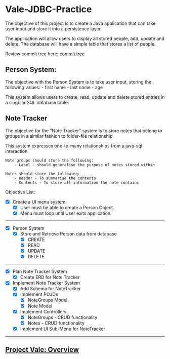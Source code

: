 # Vale-JDBC-Practice

The objective of this project is to create a Java application that can take user input and store it into a persistence layer.

The application will allow users to display all stored people, add, update and delete.
The database will have a simple table that stores a list of people.

Review commit tree here: [commit tree](https://github.com/MorickClive/Vale-JDBC-Practice/network)

## Person System:
	
The objective with the Person System is to take user input, storing the following values:
	- first name
	- last name
	- age
	
This system allows users to create, read, update and delete stored entries in a singular SQL database table.

## Note Tracker

The objective for the "Note Tracker" system is to store notes that belong to groups in a similar fashion to folder-file relationship.

This system expresses one-to-many relationships from a java-sql interaction.

```
Note groups should store the following:
	- Label - should generalise the purpose of notes stored within

Notes should store the following:
	- Header - To summarise the contents
	- Contents - To store all information the note contains
```

Objective List:

- [X] Create a UI menu system
	- [X] User must be able to create a Person Object.
	- [X] Menu must loop until User exits application.

---

- [X] Person System
	- [X] Store and Retrieve Person data from database
		- [X] CREATE
		- [X] READ
		- [X] UPDATE
		- [X] DELETE

---

- [X] Plan Note Tracker System
	- [X] Create ERD for Note Tracker
- [X] Implement Note Tracker System
	- [X] Add Schema for NoteTracker
	- [X] Implement POJOs
		- [X] NoteGroups Model
		- [X] Note Model
	- [X] Implement Controllers
		- [X] NoteGroups - CRUD functionality
		- [X] Notes - CRUD functionality
	- [X] Implement UI Sub-Menu for NoteTracker
	
---

## [Project Vale: Overview](https://github.com/MorickClive/Project-Vale/blob/main/README.md#project-vale)

